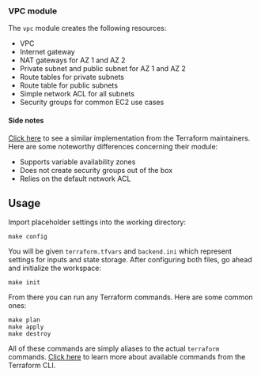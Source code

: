 ### VPC module

The `vpc` module creates the following resources:

- VPC
- Internet gateway
- NAT gateways for AZ 1 and AZ 2
- Private subnet and public subnet for AZ 1 and AZ 2
- Route tables for private subnets
- Route table for public subnets
- Simple network ACL for all subnets
- Security groups for common EC2 use cases

#### Side notes

[Click here](https://registry.terraform.io/modules/terraform-aws-modules/vpc/aws/1.37.0) to see a similar implementation from the Terraform maintainers. Here are some noteworthy differences concerning their module:

- Supports variable availability zones
- Does not create security groups out of the box
- Relies on the default network ACL

## Usage

Import placeholder settings into the working directory:

    make config

You will be given `terraform.tfvars` and `backend.ini` which represent settings for inputs and state storage. After configuring both files, go ahead and initialize the workspace:

    make init

From there you can run any Terraform commands. Here are some common ones:

    make plan
    make apply
    make destroy

All of these commands are simply aliases to the actual `terraform` commands. [Click here](https://www.terraform.io/docs/commands/index.html) to learn more about available commands from the Terraform CLI.
